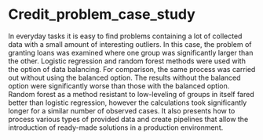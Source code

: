 # Credit_problem_case_study
 
In everyday tasks it is easy to find problems containing a lot of collected data with a small amount of interesting outliers. 
In this case, the problem of granting loans was examined where one group was significantly larger than the other.
Logistic regression and random forest methods were used with the option of data balancing. For comparison, the same process was carried out without using the balanced option. 
The results without the balanced option were significantly worse than those with the balanced option. 
Random forest as a method resistant to low-leveling of groups in itself fared better than logistic regression, however the calculations took significantly longer for a similar number of observed cases. 
It also presents how to process various types of provided data and create pipelines that allow the introduction of ready-made solutions in a production environment.
